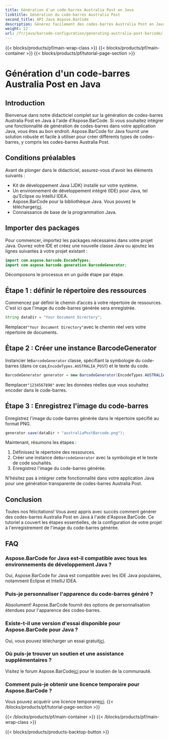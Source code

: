 ```yaml
---
title: Génération d'un code-barres Australia Post en Java
linktitle: Génération du code-barres Australia Post
second_title: API Java Aspose.BarCode
description: Générez facilement des codes-barres Australia Post en Java à l'aide d'Aspose.BarCode. Suivez notre tutoriel étape par étape pour une intégration transparente.
weight: 12
url: /fr/java/barcode-configuration/generating-australia-post-barcode/
---
```


{{< blocks/products/pf/main-wrap-class >}}
{{< blocks/products/pf/main-container >}}
{{< blocks/products/pf/tutorial-page-section >}}

# Génération d'un code-barres Australia Post en Java


## Introduction

Bienvenue dans notre didacticiel complet sur la génération de codes-barres Australia Post en Java à l'aide d'Aspose.BarCode. Si vous souhaitez intégrer une fonctionnalité de génération de codes-barres dans votre application Java, vous êtes au bon endroit. Aspose.BarCode for Java fournit une solution robuste et facile à utiliser pour créer différents types de codes-barres, y compris les codes-barres Australia Post.

## Conditions préalables

Avant de plonger dans le didacticiel, assurez-vous d'avoir les éléments suivants :

- Kit de développement Java (JDK) installé sur votre système.
- Un environnement de développement intégré (IDE) pour Java, tel qu'Eclipse ou IntelliJ IDEA.
-  Aspose.BarCode pour la bibliothèque Java. Vous pouvez le télécharger[ici](https://releases.aspose.com/barcode/java/).
- Connaissance de base de la programmation Java.

## Importer des packages

Pour commencer, importez les packages nécessaires dans votre projet Java. Ouvrez votre IDE et créez une nouvelle classe Java ou ajoutez les lignes suivantes à votre projet existant :

```java
import com.aspose.barcode.EncodeTypes;
import com.aspose.barcode.generation.BarcodeGenerator;
```

Décomposons le processus en un guide étape par étape.

## Étape 1 : définir le répertoire des ressources

Commencez par définir le chemin d’accès à votre répertoire de ressources. C'est ici que l'image du code-barres générée sera enregistrée.

```java
String dataDir = "Your Document Directory";
```

 Remplacer`"Your Document Directory"`avec le chemin réel vers votre répertoire de documents.

## Étape 2 : Créer une instance BarcodeGenerator

 Instancier le`BarcodeGenerator` classe, spécifiant la symbologie du code-barres (dans ce cas,`EncodeTypes.AUSTRALIA_POST`) et le texte du code.

```java
BarcodeGenerator generator = new BarcodeGenerator(EncodeTypes.AUSTRALIA_POST, "1234567890");
```

 Remplacer`"1234567890"` avec les données réelles que vous souhaitez encoder dans le code-barres.

## Étape 3 : Enregistrez l'image du code-barres

Enregistrez l'image du code-barres générée dans le répertoire spécifié au format PNG.

```java
generator.save(dataDir + "australiaPostBarcode.png");
```

Maintenant, résumons les étapes :

1. Définissez le répertoire des ressources.
2.  Créer une instance de`BarcodeGenerator` avec la symbologie et le texte de code souhaités.
3. Enregistrez l'image du code-barres générée.

N'hésitez pas à intégrer cette fonctionnalité dans votre application Java pour une génération transparente de codes-barres Australia Post.

## Conclusion

Toutes nos félicitations! Vous avez appris avec succès comment générer des codes-barres Australia Post en Java à l'aide d'Aspose.BarCode. Ce tutoriel a couvert les étapes essentielles, de la configuration de votre projet à l'enregistrement de l'image du code-barres générée.

## FAQ

### Aspose.BarCode for Java est-il compatible avec tous les environnements de développement Java ?
Oui, Aspose.BarCode for Java est compatible avec les IDE Java populaires, notamment Eclipse et IntelliJ IDEA.

### Puis-je personnaliser l'apparence du code-barres généré ?
Absolument! Aspose.BarCode fournit des options de personnalisation étendues pour l'apparence des codes-barres.

### Existe-t-il une version d'essai disponible pour Aspose.BarCode pour Java ?
 Oui, vous pouvez télécharger un essai gratuit[ici](https://releases.aspose.com/).

### Où puis-je trouver un soutien et une assistance supplémentaires ?
 Visitez le forum Aspose.BarCode[ici](https://forum.aspose.com/c/barcode/13) pour le soutien de la communauté.

### Comment puis-je obtenir une licence temporaire pour Aspose.BarCode ?
 Vous pouvez acquérir une licence temporaire[ici](https://purchase.aspose.com/temporary-license/).
{{< /blocks/products/pf/tutorial-page-section >}}

{{< /blocks/products/pf/main-container >}}
{{< /blocks/products/pf/main-wrap-class >}}

{{< blocks/products/products-backtop-button >}}
